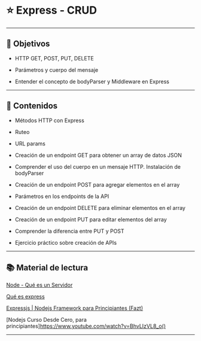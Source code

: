 # :star: Express - CRUD

---

## 🏁 Objetivos

- HTTP GET, POST, PUT, DELETE

- Parámetros y cuerpo del mensaje

- Entender el concepto de bodyParser y Middleware en Express

---

## 📝 Contenidos

- Métodos HTTP con Express

- Ruteo

- URL params

- Creación de un endpoint GET para obtener un array de datos JSON

- Comprender el uso del cuerpo en un mensaje HTTP. Instalación de bodyParser

- Creación de un endpoint POST para agregar elementos en el array

- Parámetros en los endpoints de la API

- Creación de un endpoint DELETE para eliminar elementos en el array

- Creación de un endpoint PUT para editar elementos del array

- Comprender la diferencia entre PUT y POST

- Ejercicio práctico sobre creación de APIs

---

## 📚 Material de lectura

[Node - Qué es un Servidor](https://github.com/Ada-IT/bootcamp-frontend/tree/master/04_node#servidor-web)

[Qué es express](https://github.com/Ada-IT/bootcamp-frontend/tree/master/04_node#express)

[Expressjs | Nodejs Framework para Principiantes (Fazt)](https://www.youtube.com/watch?v=794Q71KVw1k)

[Nodejs Curso Desde Cero, para principiantes]https://www.youtube.com/watch?v=BhvLIzVL8_o()

---
